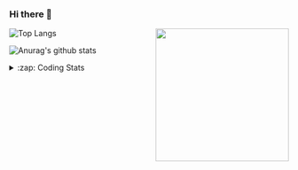 ### Hi there 👋

<!--
**tao8687/tao8687** is a ✨ _special_ ✨ repository because its `README.md` (this file) appears on your GitHub profile.

Here are some ideas to get you started:

- 🔭 I’m currently working on ...
- 🌱 I’m currently learning ...
- 👯 I’m looking to collaborate on ...
- 🤔 I’m looking for help with ...
- 💬 Ask me about ...
- 📫 How to reach me: ...
- 😄 Pronouns: ...
- ⚡ Fun fact: ...
-->

<img align='right' src="https://media.giphy.com/media/M9gbBd9nbDrOTu1Mqx/giphy.gif" width="240">

  
![Top Langs](https://github-readme-stats.vercel.app/api/top-langs/?username=tao8687&layout=compact&title_color=23238E&text_color=A67D3D)

![Anurag's github stats](https://github-readme-stats.vercel.app/api?username=tao8687&show_icons=true&&text_color=A67D3D&title_color=23238E&show_icons=false&count_private=true&hide=stars)

<details>
  <summary>:zap: Coding Stats</summary>
  <br>
    
<!--START_SECTION:waka-->

```txt
From: 19 February 2025 - To: 26 February 2025

Python       5 hrs 58 mins   ████████████▓░░░░░░░░░░░░   50.38 %
YAML         2 hrs 48 mins   ██████░░░░░░░░░░░░░░░░░░░   23.73 %
C++          1 hr 8 mins     ██▒░░░░░░░░░░░░░░░░░░░░░░   09.66 %
Other        55 mins         ██░░░░░░░░░░░░░░░░░░░░░░░   07.74 %
CMake        42 mins         █▓░░░░░░░░░░░░░░░░░░░░░░░   06.03 %
```

<!--END_SECTION:waka-->
</details>
